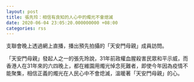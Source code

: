 ```yaml
---
layout: post
title: 張先玲：相信有良知的人心中的燭光不會熄滅
date: 2020-06-04 23:05:20.000000000 +08:00
categories: rss
---
```


支聯會晚上透過網上直播，播出預先拍攝的「天安門母親」成員訪問。

「天安門母親」發起人之一的張先玲說，31年前政權血腥殺害民眾和平示威，而香港人在31年來的六四晚上，都在維園用燭光悼念死難者，即使今年因為疫情不能聚集，相信正義的燭光在人民心中不會熄滅，溫暖著「天安門母親」的心。
